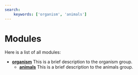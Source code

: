 ```yaml
---
search:
    keywords: ['organism', 'animals']
---
```


# Modules

Here is a list of all modules:
* **[organism](group__organism.md)** This is a brief description to the organism group. 
  * **[animals](group__animals.md)** This is a brief description to the animals group. 
